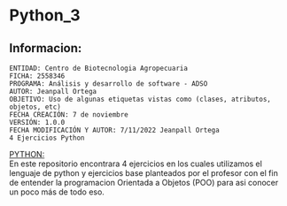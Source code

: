 # Python_3
## Informacion:
    ENTIDAD: Centro de Biotecnologia Agropecuaria
    FICHA: 2558346
    PROGRAMA: Análisis y desarrollo de software - ADSO
    AUTOR: Jeanpall Ortega
    OBJETIVO: Uso de algunas etiquetas vistas como (clases, atributos, objetos, etc)
    FECHA CREACIÓN: 7 de noviembre
    VERSIÓN: 1.0.0
    FECHA MODIFICACIÓN Y AUTOR: 7/11/2022 Jeanpall Ortega
    4 Ejercicios Python
    
[PYTHON:](https://github.com/Jeanpall/Python_3/tree/main/Python%203)</br>
En este repositorio encontrara 4 ejercicios en los cuales utilizamos el lenguaje de python y ejercicios base planteados por el profesor con el fin de entender la programacion Orientada a Objetos (POO) para asi conocer un poco más de todo eso.
